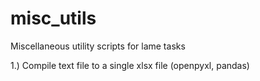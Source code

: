 # misc_utils
Miscellaneous utility scripts for lame tasks


1.) Compile text file to a single xlsx file (openpyxl, pandas)
